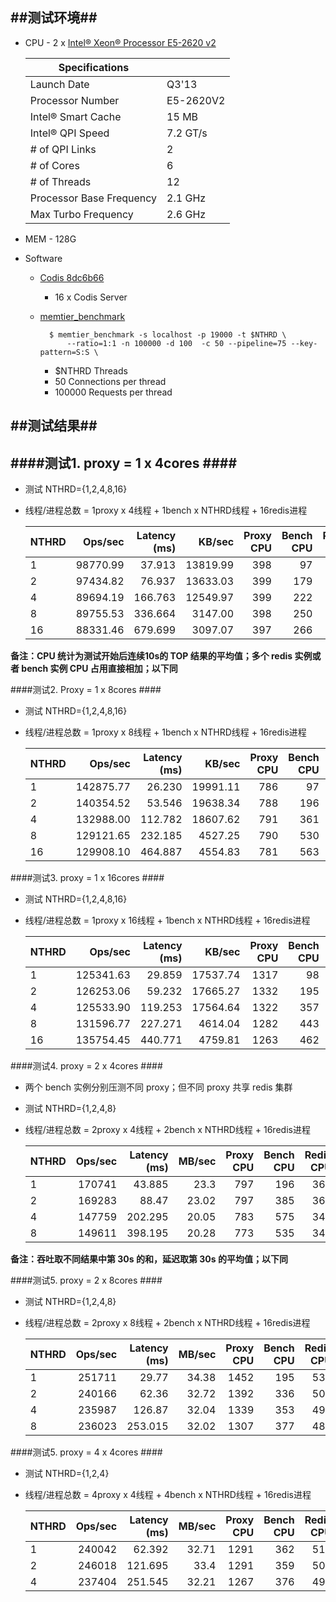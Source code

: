 ##测试环境##
-----------

+ CPU - 2 x [Intel® Xeon® Processor E5-2620 v2](http://ark.intel.com/products/75789/Intel-Xeon-Processor-E5-2620-v2-15M-Cache-2_10-GHz) 
    
    | Specifications              |               |
    | --------------------------- |:--------------|
    | Launch Date                 | Q3'13         |
    | Processor Number            | E5-2620V2     |
    | Intel® Smart Cache          | 15 MB         |
    | Intel® QPI Speed            | 7.2 GT/s      |
    | \# of QPI Links             | 2             |
    | \# of Cores                 | 6             |
    | \# of Threads               | 12            |
    | Processor Base Frequency    | 2.1 GHz       |
    | Max Turbo Frequency         | 2.6 GHz       |     

+ MEM - 128G

+ Software

    - [Codis 8dc6b66](https://github.com/wandoulabs/codis/commit/886d84f0b3da45b20a085e79f6fbb35384ad0172)
    
        * 16 x Codis Server
            
    - [memtier_benchmark](http://highscalability.com/blog/2014/8/27/the-12m-opssec-redis-cloud-cluster-single-server-unbenchmark.html)
    
            $ memtier_benchmark -s localhost -p 19000 -t $NTHRD \
                --ratio=1:1 -n 100000 -d 100  -c 50 --pipeline=75 --key-pattern=S:S \
            
        + $NTHRD Threads
        + 50        Connections per thread
        + 100000    Requests per thread


##测试结果##
-----------

####测试1. proxy = 1 x 4cores ####
---------------------------------
+ 测试 NTHRD={1,2,4,8,16}

+ 线程/进程总数 = 1proxy x 4线程 + 1bench x NTHRD线程 + 16redis进程
            
    | NTHRD | Ops/sec    | Latency (ms) | KB/sec    | Proxy CPU | Bench CPU | Redis CPU | Total CPU | Load  |
    | ----- | ---------: | -----------: | --------: | --------: | --------: | --------: | --------: | ----: |
    | 1     | 98770.99   | 37.913       | 13819.99  | 398       | 97        | 182       | 677       | 0.697 |
    | 2     | 97434.82   | 76.937       | 13633.03  | 399       | 179       | 185       | 763       | 1.448 |
    | 4     | 89694.19   | 166.763      | 12549.97  | 399       | 222       | 176       | 797       | 1.866 |
    | 8     | 89755.53   | 336.664      | 3147.00   | 398       | 250       | 179       | 827       | 1.810 |
    | 16    | 88331.46   | 679.699      | 3097.07   | 397       | 266       | 266       | 842       | 1.932 |
    
**备注：CPU 统计为测试开始后连续10s的 TOP 结果的平均值；多个 redis 实例或者 bench 实例 CPU 占用直接相加；以下同**
    
####测试2. Proxy = 1 x 8cores ####

+ 测试 NTHRD={1,2,4,8,16}

+ 线程/进程总数 = 1proxy x 8线程 + 1bench x NTHRD线程 + 16redis进程
            
    | NTHRD | Ops/sec    | Latency (ms) | KB/sec    | Proxy CPU | Bench CPU | Redis CPU | Total CPU | Load  |
    | ----- | ---------: | -----------: | --------: | --------: | --------: | --------: | --------: | ----: |
    | 1     | 142875.77  | 26.230       | 19991.11  | 786       | 97        | 298       | 1181      | 1.003 |
    | 2     | 140354.52  | 53.546       | 19638.34  | 788       | 196       | 308       | 1292      | 2.491 |
    | 4     | 132988.00  | 112.782      | 18607.62  | 791       | 361       | 291       | 1443      | 4.455 |
    | 8     | 129121.65  | 232.185      | 4527.25   | 790       | 530       | 289       | 1609      | 5.221 |
    | 16    | 129908.10  | 464.887      | 4554.83   | 781       | 563       | 295       | 1639      | 7.849 |
    

####测试3. proxy = 1 x 16cores ####

+ 测试 NTHRD={1,2,4,8,16}

+ 线程/进程总数 = 1proxy x 16线程 + 1bench x NTHRD线程 + 16redis进程
            
    | NTHRD | Ops/sec    | Latency (ms) | KB/sec    | Proxy CPU | Bench CPU | Redis CPU | Total CPU | Load  |
    | ----- | ---------: | -----------: | --------: | --------: | --------: | --------: | --------: | ----: |
    | 1     | 125341.63  | 29.859       | 17537.74  | 1317      | 98        | 291       | 1706      | 2.800 |
    | 2     | 126253.06  | 59.232       | 17665.27  | 1332      | 195       | 299       | 1826      | 7.207 |
    | 4     | 125533.90  | 119.253      | 17564.64  | 1322      | 357       | 332       | 1990      | 11.59 |
    | 8     | 131596.77  | 227.271      | 4614.04   | 1282      | 443       | 335       | 2057      | 13.65 |
    | 16    | 135754.45  | 440.771      | 4759.81   | 1263      | 462       | 335       | 2060      | 14.66 |

####测试4. proxy = 2 x 4cores ####

+ 两个 bench 实例分别压测不同 proxy；但不同 proxy 共享 redis 集群

+ 测试 NTHRD={1,2,4,8}

+ 线程/进程总数 = 2proxy x 4线程 + 2bench x NTHRD线程 + 16redis进程

    | NTHRD | Ops/sec   | Latency (ms) | MB/sec  | Proxy CPU | Bench CPU | Redis CPU | Total CPU | Load  |
    | ----- | --------: | -----------: | ------: | --------: | --------: | --------: | --------: | ----: |
    | 1     | 170741    | 43.885       | 23.3    | 797       | 196       | 367       | 1360      | 2.340 |
    | 2     | 169283    | 88.47        | 23.02   | 797       | 385       | 366       | 1548      | 4.248 |
    | 4     | 147759    | 202.295      | 20.05   | 783       | 575       | 344       | 1702      | 6.762 |
    | 8     | 149611    | 398.195      | 20.28   | 773       | 535       | 344       | 1652      | 11.33 |
    
**备注：吞吐取不同结果中第 30s 的和，延迟取第 30s 的平均值；以下同**

####测试5. proxy = 2 x 8cores ####

+ 测试 NTHRD={1,2,4,8}

+ 线程/进程总数 = 2proxy x 8线程 + 2bench x NTHRD线程 + 16redis进程
            
    | NTHRD | Ops/sec   | Latency (ms) | MB/sec  | Proxy CPU | Bench CPU | Redis CPU | Total CPU | Load  |
    | ----- | --------: | -----------: | ------: | --------: | --------: | --------: | --------: | ----: |
    | 1     | 251711    | 29.77        | 34.38   | 1452      | 195       | 535       | 2182      | 11.71 |
    | 2     | 240166    | 62.36        | 32.72   | 1392      | 336       | 504       | 2232      | 10.22 |
    | 4     | 235987    | 126.87       | 32.04   | 1339      | 353       | 496       | 2188      | 11.46 |
    | 8     | 236023    | 253.015      | 32.02   | 1307      | 377       | 486       | 2170      | 14.01 |
        
####测试5. proxy = 4 x 4cores ####

+ 测试 NTHRD={1,2,4}

+ 线程/进程总数 = 4proxy x 4线程 + 4bench x NTHRD线程 + 16redis进程
                
    | NTHRD | Ops/sec   | Latency (ms) | MB/sec  | Proxy CPU | Bench CPU | Redis CPU | Total CPU | Load  |
    | ----- | --------: | -----------: | ------: | --------: | --------: | --------: | --------: | ----: |
    | 1     | 240042    | 62.392       | 32.71   | 1291      | 362       | 512       | 2165      | 42.84 |
    | 2     | 246018    | 121.695      | 33.4    | 1291      | 359       | 509       | 2159      | 21.47 |
    | 4     | 237404    | 251.545      | 32.21   | 1267      | 376       | 496       | 2139      | 19.77 |    
